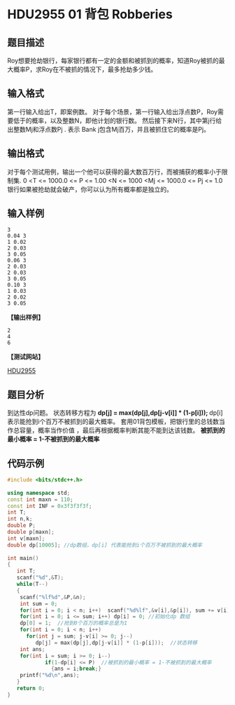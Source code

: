 # HDU2955 01 背包 Robberies


## 题目描述

Roy想要抢劫银行，每家银行都有一定的金额和被抓到的概率，知道Roy被抓的最大概率P，求Roy在不被抓的情况下，最多抢劫多少钱。

## 输入格式

第一行输入给出T，即案例数。
对于每个场景，第一行输入给出浮点数P，Roy需要低于的概率，以及整数N，即他计划的银行数。
然后接下来N行，其中第j行给出整数Mj和浮点数Pj . 表示 Bank j包含Mj百万，并且被抓住它的概率是Pj。

## 输出格式

对于每个测试用例，输出一个他可以获得的最大数百万行，而被捕获的概率小于限制集.
0 <T <= 1000.0 <= P <= 1.00 <N <= 1000 <Mj <= 1000.0 <= Pj <= 1.0
银行如果被抢劫就会破产，你可以认为所有概率都是独立的。

## 输入样例

	3  
	0.04 3  
	1 0.02  
	2 0.03  
	3 0.05  
	0.06 3  
	2 0.03  
	2 0.03  
	3 0.05  
	0.10 3  
	1 0.03  
	2 0.02  
	3 0.05

**【输出样例】**

	2
	4
	6

**【测试网站】**

[HDU2955](http://acm.hdu.edu.cn/showproblem.php?pid=2955)


## 题目分析

到达性dp问题。
状态转移方程为 <b> dp[j] = max(dp[j],dp[j-v[i]] * (1-p[i])); </b> dp[i] 表示能抢到i个百万不被抓到的最大概率。
套用01背包模板，把银行里的总钱数当作总容量，概率当作价值 ，最后再根据概率判断其能不能到达该钱数。
<b>被抓到的最小概率 = 1-不被抓到的最大概率</b>

## 代码示例

```c++
#include <bits/stdc++.h>
 
using namespace std;
const int maxn = 110;
const int INF = 0x3f3f3f3f;
int T;
int n,k;
double P;
double p[maxn];
int v[maxn];
double dp[10005]; //dp数组，dp[i] 代表能抢到i个百万不被抓到的最大概率
 
int main()
{
   int T;
   scanf("%d",&T);
   while(T--)
   {
    scanf("%lf%d",&P,&n);
    int sum = 0;
    for(int i = 0; i < n; i++)  scanf("%d%lf",&v[i],&p[i]), sum += v[i]; //统计总钱数
    for(int i = 0; i <= sum; i++) dp[i] = 0; //初始化dp 数组
    dp[0] = 1;  //抢到0个百万的概率总是为1
    for(int i = 0; i < n; i++)
      for(int j = sum; j-v[i] >= 0; j--)
         dp[j] = max(dp[j],dp[j-v[i]] * (1-p[i]));  //状态转移
    int ans;
    for(int i = sum; i >= 0; i--)
            if(1-dp[i] <= P)  //被抓到的最小概率 = 1-不被抓到的最大概率
              {ans = i;break;}
    printf("%d\n",ans);
   }
   return 0;
}
```
